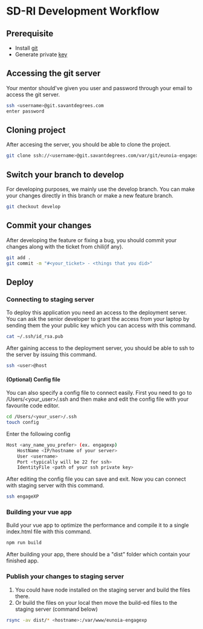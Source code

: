 # SD-RI Development Workflow

## Prerequisite

- Install [git](https://git-scm.com/download/mac)
- Generate private [key](https://docs.tritondatacenter.com/public-cloud/getting-started/ssh-keys/generating-an-ssh-key-manually/manually-generating-your-ssh-key-in-mac-os-x)

## Accessing the git server
Your mentor should've given you user and password through your email to access the git server.

```sh
ssh <username>@git.savantdegrees.com
enter password
```
## Cloning project
After accesing the server, you should be able to clone the project.

```sh
git clone ssh://<username>@git.savantdegrees.com/var/git/eunoia-engagexp
```

## Switch your branch to develop
For developing purposes, we mainly use the develop branch. You can make your changes directly in this branch or make a new feature branch.

```sh
git checkout develop
```

## Commit your changes
After developing the feature or fixing a bug, you should commit your changes along with the ticket from chili(if any).

```sh
git add .
git commit -m "#<your_ticket> - <things that you did>"
```

## Deploy
### Connecting to staging server
To deploy this application you need an access to the deployment server. You can ask the senior developer to grant the access from your laptop by sending them the your public key which you can access with this command.

```sh
cat ~/.ssh/id_rsa.pub
```

After gaining access to the deployment server, you should be able to ssh to the server by issuing this command.
```sh
ssh <user>@host
```

#### (Optional) Config file
You can also specify a config file to connect easily. First you need to go to /Users/<your_user>/.ssh and then make and edit the config file with your favourite code editor.
```sh
cd /Users/<your_user>/.ssh
touch config
```
Enter the following config
```sh
Host <any_name_you_prefer> (ex. engagexp)
    HostName <IP/hostname of your server>
    User <username>
    Port <typically will be 22 for ssh>
    IdentityFile <path of your ssh private key>
```
After editing the config file you can save and exit. Now you can connect with staging server with this command.
```sh
ssh engageXP
```

### Building your vue app
Build your vue app to optimize the performance and compile it to a single index.html file with this command.

```sh
npm run build
```

After building your app, there should be a "dist" folder which contain your finished app.

### Publish your changes to staging server
1. You could have node installed on the staging server and build the files there.
2. Or build the files on your local then move the build-ed files to the staging server (command below)

```sh
rsync -av dist/* <hostname>:/var/www/eunoia-engagexp
```